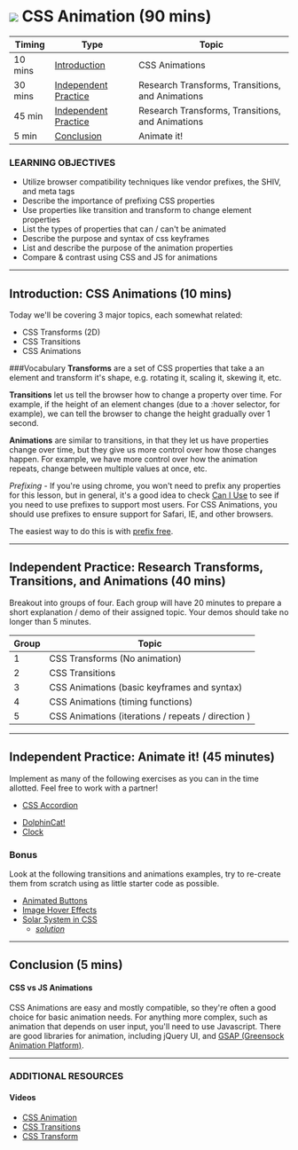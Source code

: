 # ![](https://ga-dash.s3.amazonaws.com/production/assets/logo-9f88ae6c9c3871690e33280fcf557f33.png) CSS Animation (90 mins)

| Timing | Type | Topic |
| --- | --- | --- |
| 10 mins | [Introduction](#introduction) | CSS Animations |
| 30 mins | [Independent Practice](#ind-practice-research) | Research Transforms, Transitions, and Animations |
| 45 min | [Independent Practice](#ind-practice) | Research Transforms, Transitions, and Animations |
| 5 min | [Conclusion](#conclusion) | Animate it! |

### LEARNING OBJECTIVES
- Utilize browser compatibility techniques like vendor prefixes, the SHIV, and meta tags
- Describe the importance of prefixing CSS properties
- Use properties like transition and transform to change element properties
- List the types of properties that can / can't be animated
- Describe the purpose and syntax of css keyframes
- List and describe the purpose of the animation properties
- Compare & contrast using CSS and JS for animations

***

<a name="introduction"></a>
## Introduction: CSS Animations (10 mins)

Today we'll be covering 3 major topics, each somewhat related:
- CSS Transforms (2D)
- CSS Transitions
- CSS Animations

###Vocabulary
**Transforms** are a set of CSS properties that take a an element and transform it's shape, e.g. rotating it, scaling it, skewing it, etc.

**Transitions** let us tell the browser how to change a property over time. For example, if the height of an element changes (due to a :hover selector, for example), we can tell the browser to change the height gradually over 1 second.

**Animations** are similar to transitions, in that they let us have properties change over time, but they give us more control over how those changes happen. For example, we have more control over how the animation repeats, change between multiple values at once, etc.

*Prefixing* - If you're using chrome, you won't need to prefix any properties for this lesson, but in general, it's a good idea to check [Can I Use](http://caniuse.com/) to see if you need to use prefixes to support most users. For CSS Animations, you should use prefixes to ensure support for Safari, IE, and other browsers.

The easiest way to do this is with [prefix free](http://leaverou.github.io/prefixfree/).

***

<a name="ind-practice-research"></a>
## Independent Practice: Research Transforms, Transitions, and Animations (40 mins)
Breakout into groups of four. Each group will have 20 minutes to prepare a short explanation / demo of their assigned topic. Your demos should take no longer than 5 minutes.

| Group | Topic
| --- | --- |
| 1 | CSS Transforms (No animation) |
| 2 | CSS Transitions |
| 3 | CSS Animations (basic keyframes and syntax) |
| 4 | CSS Animations (timing functions) |
| 5 | CSS Animations (iterations / repeats / direction ) |

***
<!--Do you think there is a need to have an instructor demo any of these skills before sending the students to do independent practice?  -->
<a name="ind-practice"></a>
## Independent Practice: Animate it! (45 minutes)
Implement as many of the following exercises as you can in the time allotted. Feel free to work with a partner!

- [CSS Accordion](https://github.com/ga-wdi-exercises/css-accordion)
<!-- INSTRUCTOR NEEDED: it'd be great if we could find a more real-world example to replace DolphinCat. -->
- [DolphinCat!](https://github.com/ga-wdi-exercises/dolphin-cat-css-animations)
- [Clock](https://github.com/ga-wdi-exercises/clock-bro)

### Bonus
Look at the following transitions and animations examples, try to re-create them from scratch using as little starter code as possible.

<!-- INSTRUCTOR NEEDED: it might be valuable to create code similar to these examples, so we're not just linking the students out to so many options. I think that overwhelms them. Then, we could move these links to Additional Resources.  -->
- [Animated Buttons](http://tympanus.net/Tutorials/AnimatedButtons/index4.html)
- [Image Hover Effects](http://tympanus.net/Tutorials/OriginalHoverEffects/)
- [Solar System in CSS](http://neography.com/experiment/circles/solarsystem/)
  - [*solution*](http://neography.com/journal/our-solar-system-in-css3/)

***

<a name="conclusion"></a>
## Conclusion (5 mins)
#### CSS vs JS Animations
CSS Animations are easy and mostly compatible, so they're often a good choice for basic animation needs. For anything more complex, such as animation that depends on user input, you'll need to use Javascript. There are good libraries for animation, including jQuery UI, and [GSAP (Greensock Animation Platform)](http://greensock.com/gsap).

***

### ADDITIONAL RESOURCES
#### Videos
- [CSS Animation](https://www.youtube.com/watch?v=9RfHG3K8U_Q&index=31&list=PLdnONIhPScST0Vy4LrIZiYKpFNoxgyH7J)
- [CSS Transitions](https://www.youtube.com/watch?v=Xu3SrQhtBqw&index=30&list=PLdnONIhPScST0Vy4LrIZiYKpFNoxgyH7J)
- [CSS Transform](https://www.youtube.com/watch?v=Gu-HBBZLyjg&index=29&list=PLdnONIhPScST0Vy4LrIZiYKpFNoxgyH7J)
